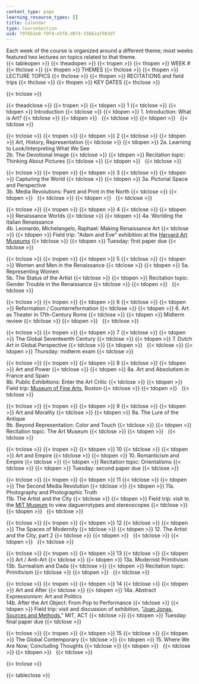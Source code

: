 ```yaml
---
content_type: page
learning_resource_types: []
title: Calendar
type: CourseSection
uid: 7976b3e0-f9f4-e5f8-d074-33b62af983df
---
```


Each week of the course is organized around a different theme; most weeks featured two lectures on topics related to that theme.  
{{< tableopen >}}
{{< theadopen >}}
{{< tropen >}}
{{< thopen >}}
WEEK #
{{< thclose >}}
{{< thopen >}}
THEMES
{{< thclose >}}
{{< thopen >}}
LECTURE TOPICS
{{< thclose >}}
{{< thopen >}}
RECITATIONS and field trips
{{< thclose >}}
{{< thopen >}}
KEY DATES
{{< thclose >}}

{{< trclose >}}

{{< theadclose >}}
{{< tropen >}}
{{< tdopen >}}
1
{{< tdclose >}}
{{< tdopen >}}
Introduction
{{< tdclose >}}
{{< tdopen >}}
1\. Introduction: What is Art?
{{< tdclose >}}
{{< tdopen >}}
 
{{< tdclose >}}
{{< tdopen >}}
 
{{< tdclose >}}

{{< trclose >}}
{{< tropen >}}
{{< tdopen >}}
2
{{< tdclose >}}
{{< tdopen >}}
Art, History, Representation
{{< tdclose >}}
{{< tdopen >}}
2a. Learning to Look/Interpreting What We See  
2b. The Devotional Image
{{< tdclose >}}
{{< tdopen >}}
Recitation topic: Thinking About Pictures
{{< tdclose >}}
{{< tdopen >}}
 
{{< tdclose >}}

{{< trclose >}}
{{< tropen >}}
{{< tdopen >}}
3
{{< tdclose >}}
{{< tdopen >}}
Capturing the World
{{< tdclose >}}
{{< tdopen >}}
3a. Pictorial Space and Perspective  
3b. Media Revolutions: Paint and Print in the North
{{< tdclose >}}
{{< tdopen >}}
 
{{< tdclose >}}
{{< tdopen >}}
 
{{< tdclose >}}

{{< trclose >}}
{{< tropen >}}
{{< tdopen >}}
4
{{< tdclose >}}
{{< tdopen >}}
Renaissance Worlds
{{< tdclose >}}
{{< tdopen >}}
4a. Worlding the Italian Renaissance  
4b. Leonardo, Michelangelo, Raphael: Making Renaissance Art
{{< tdclose >}}
{{< tdopen >}}
Field trip: "Adam and Eve" exhibition at the [Harvard Art Museums](https://www.harvardartmuseums.org/)
{{< tdclose >}}
{{< tdopen >}}
Tuesday: first paper due
{{< tdclose >}}

{{< trclose >}}
{{< tropen >}}
{{< tdopen >}}
5
{{< tdclose >}}
{{< tdopen >}}
Women and Men in the Renaissance
{{< tdclose >}}
{{< tdopen >}}
5a. Representing Women  
5b. The Status of the Artist
{{< tdclose >}}
{{< tdopen >}}
Recitation topic: Gender Trouble in the Renaissance
{{< tdclose >}}
{{< tdopen >}}
 
{{< tdclose >}}

{{< trclose >}}
{{< tropen >}}
{{< tdopen >}}
6
{{< tdclose >}}
{{< tdopen >}}
Reformation / Counterreformation
{{< tdclose >}}
{{< tdopen >}}
6\. Art as Theater in 17th-Century Rome
{{< tdclose >}}
{{< tdopen >}}
Midterm review
{{< tdclose >}}
{{< tdopen >}}
 
{{< tdclose >}}

{{< trclose >}}
{{< tropen >}}
{{< tdopen >}}
7
{{< tdclose >}}
{{< tdopen >}}
The Global Seventeenth Century
{{< tdclose >}}
{{< tdopen >}}
7\. Dutch Art in Global Perspective
{{< tdclose >}}
{{< tdopen >}}
 
{{< tdclose >}}
{{< tdopen >}}
Thursday: midterm exam
{{< tdclose >}}

{{< trclose >}}
{{< tropen >}}
{{< tdopen >}}
8
{{< tdclose >}}
{{< tdopen >}}
Art and Power
{{< tdclose >}}
{{< tdopen >}}
8a. Art and Absolutism in France and Spain  
8b. Public Exhibitions: Enter the Art Critic
{{< tdclose >}}
{{< tdopen >}}
Field trip: [Museum of Fine Arts](https://www.mfa.org/), Boston
{{< tdclose >}}
{{< tdopen >}}
 
{{< tdclose >}}

{{< trclose >}}
{{< tropen >}}
{{< tdopen >}}
9
{{< tdclose >}}
{{< tdopen >}}
Art and Morality
{{< tdclose >}}
{{< tdopen >}}
9a. The Lure of the Antique  
9b. Beyond Representation: Color and Touch
{{< tdclose >}}
{{< tdopen >}}
Recitation topic: The Art Museum
{{< tdclose >}}
{{< tdopen >}}
 
{{< tdclose >}}

{{< trclose >}}
{{< tropen >}}
{{< tdopen >}}
10
{{< tdclose >}}
{{< tdopen >}}
Art and Empire
{{< tdclose >}}
{{< tdopen >}}
10\. Romanticism and Empire
{{< tdclose >}}
{{< tdopen >}}
Recitation topic: Orientalisms
{{< tdclose >}}
{{< tdopen >}}
Tuesday: second paper due
{{< tdclose >}}

{{< trclose >}}
{{< tropen >}}
{{< tdopen >}}
11
{{< tdclose >}}
{{< tdopen >}}
The Second Media Revolution
{{< tdclose >}}
{{< tdopen >}}
11a. Photography and Photographic Truth  
11b. The Artist and the City
{{< tdclose >}}
{{< tdopen >}}
Field trip: visit to the [MIT Museum](https://mitmuseum.mit.edu/) to view daguerrotypes and stereoscopes
{{< tdclose >}}
{{< tdopen >}}
 
{{< tdclose >}}

{{< trclose >}}
{{< tropen >}}
{{< tdopen >}}
12
{{< tdclose >}}
{{< tdopen >}}
The Spaces of Modernity
{{< tdclose >}}
{{< tdopen >}}
12\. The Artist and the City, part 2
{{< tdclose >}}
{{< tdopen >}}
 
{{< tdclose >}}
{{< tdopen >}}
 
{{< tdclose >}}

{{< trclose >}}
{{< tropen >}}
{{< tdopen >}}
13
{{< tdclose >}}
{{< tdopen >}}
Art / Anti-Art
{{< tdclose >}}
{{< tdopen >}}
13a. Modernist Primitivism  
13b. Surrealism and Dada
{{< tdclose >}}
{{< tdopen >}}
Recitation topic: Primitivism
{{< tdclose >}}
{{< tdopen >}}
 
{{< tdclose >}}

{{< trclose >}}
{{< tropen >}}
{{< tdopen >}}
14
{{< tdclose >}}
{{< tdopen >}}
Art and After
{{< tdclose >}}
{{< tdopen >}}
14a. Abstract Expressionism: Art and Politics  
14b. After the Art Object: From Pop to Performance
{{< tdclose >}}
{{< tdopen >}}
Field trip: visit and discussion of exhibition, "[Joan Jonas, Sources and Methods](https://calendar.mit.edu/event/joan_jonas_sources_and_methods#.XPUjuMhKiUk)," MIT, ACT
{{< tdclose >}}
{{< tdopen >}}
Tuesday: final paper due
{{< tdclose >}}

{{< trclose >}}
{{< tropen >}}
{{< tdopen >}}
15
{{< tdclose >}}
{{< tdopen >}}
The Global Contemporary
{{< tdclose >}}
{{< tdopen >}}
15\. Where We Are Now; Concluding Thoughts
{{< tdclose >}}
{{< tdopen >}}
 
{{< tdclose >}}
{{< tdopen >}}
 
{{< tdclose >}}

{{< trclose >}}

{{< tableclose >}}